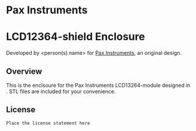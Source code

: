 # Pax Instruments
# LCD12364-shield Enclosure

Developed by <person(s) name> for [Pax Instruments](http://paxinstruments.com/), an original design.

## Overview
This is the enclsoure for the Pax Instruments LCD13264-module designed in <software package>. STL files are included for your convenience.

## License
```
Place the license statement here
```